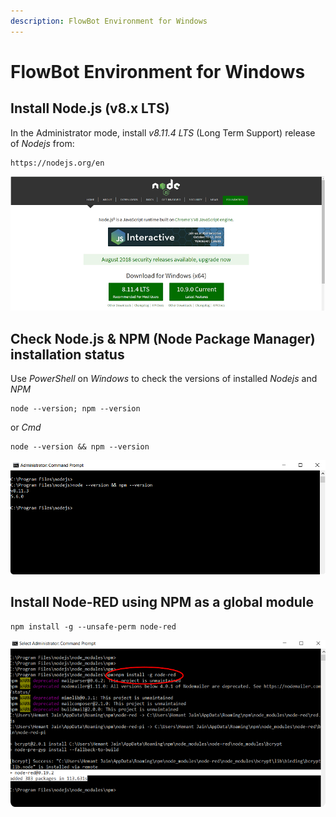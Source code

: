 ```yaml
---
description: FlowBot Environment for Windows
---
```


# FlowBot Environment for Windows

## Install Node.js \(v8.x LTS\)

 In the Administrator mode, install _v8.11.4 LTS_ \(Long Term Support\) release of _Nodejs_ from:

```text
https://nodejs.org/en
```

![](.gitbook/assets/nodejs_org.png)

## Check Node.js & NPM \(Node Package Manager\) installation status

Use _PowerShell_ on _Windows_ to check the versions of installed _Nodejs_ and _NPM_  

```text
node --version; npm --version
```

or _Cmd_

```text
node --version && npm --version
```

![](.gitbook/assets/nodejs_npm_vers800x290.png)

## Install Node-RED using NPM as a global module

```text
npm install -g --unsafe-perm node-red
```

![](.gitbook/assets/cmd_nr_install.png)



